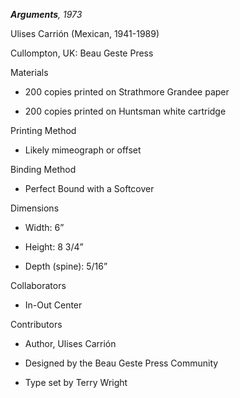 ***Arguments**, 1973*

Ulises Carrión (Mexican, 1941-1989)

Cullompton, UK: Beau Geste Press

Materials

-   200 copies printed on Strathmore Grandee paper

-   200 copies printed on Huntsman white cartridge

Printing Method

-   Likely mimeograph or offset

Binding Method

-   Perfect Bound with a Softcover

Dimensions

-   Width: 6”

-   Height: 8 3/4”

-   Depth (spine): 5/16”

Collaborators

-   In-Out Center

Contributors

-   Author, Ulises Carrión

-   Designed by the Beau Geste Press Community

-   Type set by Terry Wright
